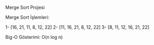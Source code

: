 Merge Sort Projesi

Merge Sort İşlemleri:

1- [16, 21, 11, 8, 12, 22]
2- [11, 16, 21, 8, 12, 22]
3- [8, 11, 12, 16, 21, 22]

Big-O Gösterimi: 
O(n log n)